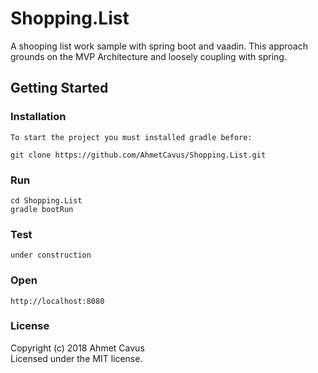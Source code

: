 # Shopping.List
A shooping list work sample with spring boot and vaadin. This approach grounds on the MVP Architecture and loosely coupling with spring.

## Getting Started

### Installation

	To start the project you must installed gradle before:

    git clone https://github.com/AhmetCavus/Shopping.List.git

### Run
    
    cd Shopping.List
    gradle bootRun

### Test

    under construction

### Open

    http://localhost:8080

### License
Copyright (c) 2018 Ahmet Cavus  
Licensed under the MIT license.